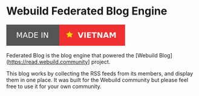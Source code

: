 # Webuild Federated Blog Engine

[![Made in Vietnam](https://raw.githubusercontent.com/webuild-community/badge/master/svg/made-modern.svg)](https://webuild.community)

Federated Blog is the blog engine that powered the [Webuild Blog](https://read.webuild.community] project.

This blog works by collecting the RSS feeds from its members, and display them in one place. It was built for the Webuild community but please feel free to use it for your own community.
